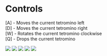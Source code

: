 # Controls
[A] - Moves the current tetromino left\
[D] - Moves the current tetromino right\
[W] - Rotates the current tetromino clockwise\
[Q] - Drops the current tetromino

![](TetrisScreenShots/tetrisMainMenu.png)
![](TetrisScreenShots/tetrisGamePlay.png)
![](TetrisScreenShots/tetrisGamePlay2.png)
![](TetrisScreenShots/tetrisGamePlay3.png)
![](TetrisScreenShots/tetrisGameOver.png)
